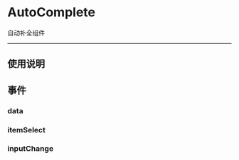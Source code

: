 # AutoComplete

自动补全组件

---

## 使用说明

                        

                        


## 事件

### data

### itemSelect

### inputChange
